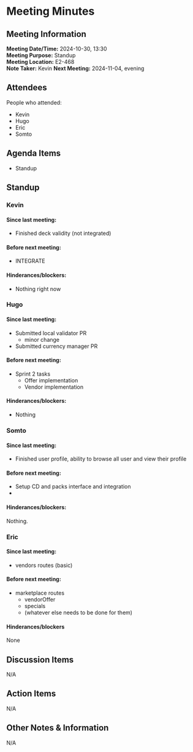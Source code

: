 # Meeting Minutes
## Meeting Information
**Meeting Date/Time:** 2024-10-30, 13:30  
**Meeting Purpose:** Standup  
**Meeting Location:** E2-468  
**Note Taker:** Kevin
**Next Meeting:** 2024-11-04, evening

## Attendees
People who attended:
- Kevin
- Hugo
- Eric
- Somto

## Agenda Items
- Standup

## Standup
### Kevin
#### Since last meeting:
- Finished deck validity (not integrated)

#### Before next meeting:
- INTEGRATE

#### Hinderances/blockers:
- Nothing right now

### Hugo
#### Since last meeting:
- Submitted local validator PR
    - minor change
- Submitted currency manager PR

#### Before next meeting:
- Sprint 2 tasks
    - Offer implementation
    - Vendor implementation

#### Hinderances/blockers:
- Nothing

### Somto
#### Since last meeting:
- Finished user profile, ability to browse all user and view their profile

#### Before next meeting:
- Setup CD and packs interface and integration
- 
#### Hinderances/blockers:
Nothing.

### Eric
#### Since last meeting:
- vendors routes (basic)

#### Before next meeting:
- marketplace routes
    - vendorOffer
    - specials
    - (whatever else needs to be done for them)

#### Hinderances/blockers
None

## Discussion Items
N/A

## Action Items
N/A

## Other Notes & Information
N/A

